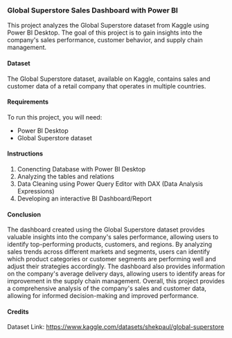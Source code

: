 ### Global Superstore Sales Dashboard with Power BI
This project analyzes the Global Superstore dataset from Kaggle using Power BI Desktop. The goal of this project is to gain insights into the company's sales performance, customer behavior, and supply chain management.

#### Dataset
The Global Superstore dataset, available on Kaggle, contains sales and customer data of a retail company that operates in multiple countries.

#### Requirements
To run this project, you will need:
- Power BI Desktop
- Global Superstore dataset

#### Instructions
1. Conencting Database with Power BI Desktop
2. Analyzing the tables and relations
3. Data Cleaning using Power Query Editor with DAX (Data Analysis Expressions)
4. Developing an interactive BI Dashboard/Report

#### Conclusion
The dashboard created using the Global Superstore dataset provides valuable insights into the company's sales performance, allowing users to identify top-performing products, customers, and regions. By analyzing sales trends across different markets and segments, users can identify which product categories or customer segments are performing well and adjust their strategies accordingly.
The dashboard also provides information on the company's average delivery days, allowing users to identify areas for improvement in the supply chain management. Overall, this project provides a comprehensive analysis of the company's sales and customer data, allowing for informed decision-making and improved performance.

#### Credits
Dataset Link: https://www.kaggle.com/datasets/shekpaul/global-superstore
